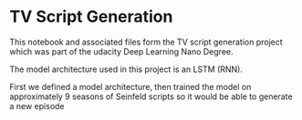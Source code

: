 # TV Script Generation

This notebook and associated files form the TV script generation project which was part of the udacity Deep Learning Nano Degree.

The model architecture used in this project is an LSTM (RNN).

First we defined a model architecture, then trained the model on approximately 9 seasons of Seinfeld scripts so it would be able to generate a new episode
